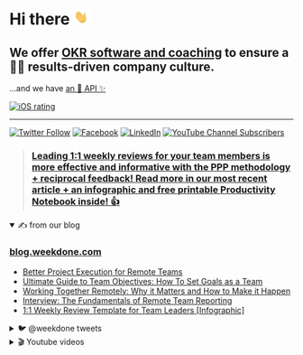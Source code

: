 # Hi there <img src="/profile/1F44B.gif" height="30px" alt="👋">



## We offer [OKR software and coaching](https://weekdone.com/) to ensure a 👩‍💻 results-driven company culture.
...and we have [an 🧙 API ✨](https://weekdone.com/developer)

[![iOS rating](https://img.shields.io/badge/dynamic/json?color=%23000&label=iOS®%20app&logo=apple&logoColor=white&style=flat-square&query=%24.results%5B%3A1%5D.trackContentRating&url=https%3A%2F%2Fitunes.apple.com%2Flookup%3Fid%3D668008030)](https://apps.apple.com/app/weekdone/id668008030)

***

[![Twitter Follow](https://img.shields.io/twitter/follow/weekdone?color=%231DA1F2&label=%40weekdone&logo=twitter&logoColor=%23fff&style=flat-square)](https://twitter.com/weekdone) 
[![Facebook](https://img.shields.io/badge/Facebook-%231877F2.svg?logo=Facebook&logoColor=white&style=flat-square)](https://facebook.com/weekdone) 
[![LinkedIn](https://img.shields.io/badge/LinkedIn-%230077B5.svg?logo=linkedin&logoColor=white&style=flat-square)](https://linkedin.com/company/weekdone) 
[![YouTube Channel Subscribers](https://img.shields.io/youtube/channel/subscribers/UCEykuC3As2n7kzTei7hGn1Q?color=%23FF0000&label=YouTube&logo=youtube&style=flat-square)](https://youtube.com/user/weekdone) 

> ### [<!-- TWEET:START -->Leading 1:1 weekly reviews for your team members is more effective and informative with the PPP methodology + reciprocal feedback! Read more in our most recent article + an infographic and free printable Productivity Notebook inside! 👍<!-- TWEET:END -->](https://twitter.com/weekdone)


<details open>
<summary>✍ from our blog</summary>

### [blog.weekdone.com](https://blog.weekdone.com)
<!-- BLOG-POST-LIST:START -->
- [Better Project Execution for Remote Teams](https://blog.weekdone.com/project-execution-remote-teams/)
- [Ultimate Guide to Team Objectives: How To Set Goals as a Team](https://blog.weekdone.com/team-objectives/)
- [Working Together Remotely: Why it Matters and How to Make it Happen](https://blog.weekdone.com/working-together-remotely/)
- [Interview: The Fundamentals of Remote Team Reporting](https://blog.weekdone.com/fundamentals-of-remote-team-reporting/)
- [1:1 Weekly Review Template for Team Leaders [Infographic]](https://blog.weekdone.com/weekly-review-template-for-team-managers/)
<!-- BLOG-POST-LIST:END -->
  </details>

<details>
<summary>🐦 @weekdone tweets</summary>
  
### [twitter@weekdone](https://twitter.com/weekdone)
<!-- TWITTER:START -->
- [Leading 1:1 weekly reviews for your team members is more effective and informative with the PPP methodology + reciprocal feedbac...](https://twitter.com/weekdone/status/1527635605085163520)
- [Are you using intrinsic rewards to keep your employees motivated for the long haul? Read our recent blog post sharing the benefi...](https://twitter.com/weekdone/status/1522592360865366017)
- [Interested in the current trends in team management, predictions of the future of remote work, and lessons learned from building...](https://twitter.com/weekdone/status/1517488834073792513)
- [Zoom burnout - heard of it? Maybe you&#39;ve even felt it during a team meeting over the last few years. We&#39;ve all be there! ✋ This...](https://twitter.com/weekdone/status/1504835372538335233)
- [Weekdone is proud to be named in @SaaSHubCom&#39;s weekly list of trending and featured products. 🎯](https://twitter.com/weekdone/status/1504734415842336771)
<!-- TWITTER:END -->
 </details>

<details>
<summary>🎬 Youtube videos</summary>
  
###  [youtube/weekdone](https://youtube.com/user/weekdone) 
<!-- YOUTUBE:START -->
- [OKR Examples for Sales Teams](https://www.youtube.com/watch?v=1pnPr9YYLmM)
- [OKR Examples for Product Team](https://www.youtube.com/watch?v=nWkkWyq5td8)
- [How to set good OKRs](https://www.youtube.com/watch?v=l6tJJwoA1HY)
- [Marketing Team OKR Example](https://www.youtube.com/watch?v=-ojNTWKQgWk)
- [OKR example for HR](https://www.youtube.com/watch?v=oLgJ6nIHPH0)
<!-- YOUTUBE:END -->
</details>

<!--

**Here are some ideas to get you started:**

🙋‍♀️ A short introduction - what is your organization all about?
🌈 Contribution guidelines - how can the community get involved?
👩‍💻 Useful resources - where can the community find your docs? Is there anything else the community should know?
🍿 Fun facts - what does your team eat for breakfast?
🧙 Remember, you can do mighty things with the power of [Markdown](https://docs.github.com/github/writing-on-github/getting-started-with-writing-and-formatting-on-github/basic-writing-and-formatting-syntax)
-->
